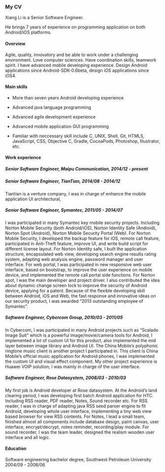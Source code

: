 ### My CV

Xiang Li is a Senior Software Engineer.

He brings 7 years of experience on programming application on both Android/iOS platforms.

#### Overview

Agile, quality, innovatory and be able to work under a challenging environment. Love computer sciences. Have coordination skills, teamwork spirit. I have advanced mobile developing experience. Design Android applications since Android-SDK-0.6beta, design iOS applications since iOS4.

#### Main skills

* More than seven years Android developing experience

* Advanced java language programming

* Advanced agile development experience

* Advanced mobile application GUI programming

* Familiar with neccessary skill include C, UNIX, Shell, Git, HTML5, JavaScript, CSS, Objective C, Gradle, CocoaPods, Photoshop, Illustrator, etc.

#### Work experience

##### Senior Software Engineer, Maipu Communication, 2014/12 - present

##### Senior Software Engineer, TianTian, 2014/08 - 2014/12

Tiantian is a venture company, I was in charge of enhance the mobile application UI architectural, 

##### Senior Software Engineer, Symantec, 2011/05 - 2014/07

I was participated in many Symantec key mobile security projects. Including Norton Mobile Security (both Android/iOS), Norton Identity Safe (Android), Norton Spot (Android), Norton Mobile Security Portal (Web). For Norton Mobile Security, I developed the backup feature for iOS, remote call feature, participated in Anti-Theft feature, improve UI, and write build script for different license layout. For Norton Identity safe, I built the application structure, encapsulated web view, developing search engine results rating system, adapting web analysis engine, password manager and user interface. For web portal, I was participated in new responsive web user interface, based on bootstrap, to improve the user experience on mobile device, and implemented the remote call portal side functions. For Norton spot, I was the main developer and project driver. I also contributed the idea about dynamic change screen lock to improve the security of Android device, applying for a patent. Because of the flexible developing skill between Android, iOS and Web, the fast response and innovative ideas on our security product, I was awarded “2013 outstanding employee of Symantec”.

##### Software Engineer, Cybercom Group, 2010/03 - 2011/05

In Cybercom, I was participated in many Android projects such as “Scalado Image Suit” which is a powerful image/movie/camera tools for Android, I implemented a lot of custom UI for this product, also implemented the mid layer between image library and Android UI. The China Mobile’s polyphonic ringtone music client is another project I participated in. This client is China Mobile’s official music application for Android phones, I was implemented the custom UI and visual effect component. My other project experience is Huawei VOIP solution; I was mainly in charge of the user interface.

##### Software Engineer, Rose Datasystem, 2008/03 - 2010/03

My first job is Android developer at Rose datasystem. At the Android’s land clearing period, I was developing first batch Android application for HTC. Including RSS reader, PDF reader, Notes, Sound recorder etc. For RSS reader, I was in charge of adapting java RSS seed parser engine to fit Android, developing whole user interface, implementing a tiny web view based browser for view RSS contents. For Notes, I lead a small team, finished almost all components include database design, paint canvas, user interface, encrypt/decrypt, notes reminder, recording/play module. For sound recorder, I was the team leader, designed the realism wooden user interface and all logic.

#### Education

Software engineering bachelor degree, Southwest Petroleum University 2004/09 - 2008/06


